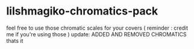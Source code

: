 # lilshmagiko-chromatics-pack
feel free to use those chromatic scales for your covers ( reminder : credit me if you're using those )
update:
ADDED AND REMOVED CHROMATICS
thats it
